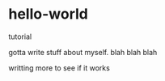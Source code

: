 # hello-world
tutorial


gotta write stuff about myself. blah blah blah

writting more to see if it works
